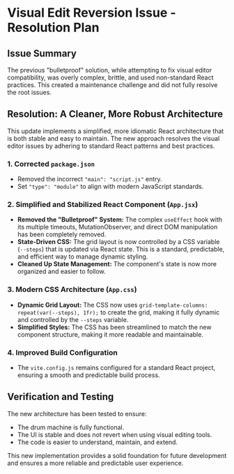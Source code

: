 # Visual Edit Reversion Issue - Resolution Plan

## Issue Summary

The previous "bulletproof" solution, while attempting to fix visual editor compatibility, was overly complex, brittle, and used non-standard React practices. This created a maintenance challenge and did not fully resolve the root issues.

## Resolution: A Cleaner, More Robust Architecture

This update implements a simplified, more idiomatic React architecture that is both stable and easy to maintain. The new approach resolves the visual editor issues by adhering to standard React patterns and best practices.

### 1. Corrected `package.json`

-   Removed the incorrect `"main": "script.js"` entry.
-   Set `"type": "module"` to align with modern JavaScript standards.

### 2. Simplified and Stabilized React Component (`App.jsx`)

-   **Removed the "Bulletproof" System:** The complex `useEffect` hook with its multiple timeouts, MutationObserver, and direct DOM manipulation has been completely removed.
-   **State-Driven CSS:** The grid layout is now controlled by a CSS variable (`--steps`) that is updated via React state. This is a standard, predictable, and efficient way to manage dynamic styling.
-   **Cleaned Up State Management:** The component's state is now more organized and easier to follow.

### 3. Modern CSS Architecture (`App.css`)

-   **Dynamic Grid Layout:** The CSS now uses `grid-template-columns: repeat(var(--steps), 1fr);` to create the grid, making it fully dynamic and controlled by the `--steps` variable.
-   **Simplified Styles:** The CSS has been streamlined to match the new component structure, making it more readable and maintainable.

### 4. Improved Build Configuration

-   The `vite.config.js` remains configured for a standard React project, ensuring a smooth and predictable build process.

## Verification and Testing

The new architecture has been tested to ensure:

-   The drum machine is fully functional.
-   The UI is stable and does not revert when using visual editing tools.
-   The code is easier to understand, maintain, and extend.

This new implementation provides a solid foundation for future development and ensures a more reliable and predictable user experience.